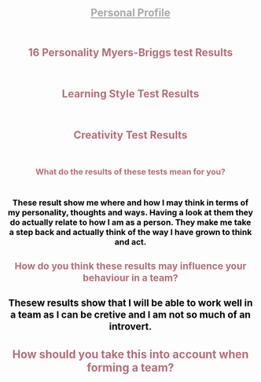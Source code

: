 <head>
     <style>
        h1 { color: 		#A9A9A9; 
        }
                </style>
     <style> 
                      h2 { color: 		#b76e79;
                      }
                </style>
     <style> 
        h3 { color: 	#b76e79;
        }
                </style>
     <style> 
        p1 { color: black;
        }
                </style>     
</head>
<header>
   <section id="background"> 
    <header class="sectionHeading">
      <h1>   <a href="https://zainab8008.github.io/PersonalProfile/" style="color:	#A9A9A9" >Personal Profile</a> </h1>
</header> 
<h2> 16 Personality Myers-Briggs test Results <h2/> 
    <img src="http://i67.tinypic.com/2qvw1mh.png" alt="" height="auto"> 
 <h2> Learning Style Test Results <h2/> 
 <img src="http://i64.tinypic.com/s43o07.png" alt="" height="auto"> 
    <h2> Creativity Test Results <h2/> 
   <img src="http://i65.tinypic.com/2cohlyr.png" alt="" height="auto">   
        <br>   <h3>What do the results of these tests mean for you? <h3><br> 
               <p1> These result show me where and how I may think in terms of my personality, thoughts and ways. Having a look at them they do actually relate to how I am as a person. They make me take a step back and actually think of the way I have grown to think and act.  <p1/>
               <h3>How do you think these results may influence your behaviour in a team? <h3/>
                    <p1> Thesew results show that I will be able to work well in a team as I can be cretive and I am not so much of an introvert. <p1/>
<h3> How should you take this into account when forming a team? <h3/>
       
